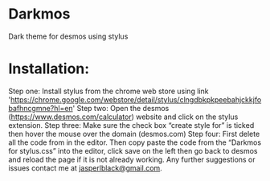 # Darkmos
Dark theme for desmos using stylus
# Installation:
Step one:
Install stylus from the chrome web store using link 'https://chrome.google.com/webstore/detail/stylus/clngdbkpkpeebahjckkjfobafhncgmne?hl=en'
Step two:
Open the desmos (https://www.desmos.com/calculator) website and click on the stylus extension.
Step three:
Make sure the check box “create style for” is ticked then hover the mouse over the domain (desmos.com)
Step four:
First delete all the code from in the editor. Then copy paste the code from the “Darkmos for stylus.css” into the editor, click save on the left then go back to desmos and reload the page if it is not already working.
Any further suggestions or issues contact me at jasperlblack@gmail.com.
